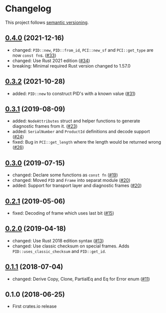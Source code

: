 # Changelog

This project follows [semantic versioning](https://semver.org/).

## [0.4.0] (2021-12-16)

 * changed: `PID::new`, `PID::from_id`, `PCI::new_sf` and `PCI::get_type` are
   now `const fn`s. ([#33](https://github.com/Sensirion/lin-bus-rs/pull/33))
 * changed: Use Rust 2021 edition
   ([#34](https://github.com/Sensirion/lin-bus-rs/pull/34))
 * breaking: Minimal required Rust version changed to 1.57.0

## [0.3.2] (2021-10-28)

 * added: `PID::new` to construct PID's with a known value
   ([#31](https://github.com/Sensirion/lin-bus-rs/pull/31))

## [0.3.1] (2019-08-09)

 * added: `NodeAttributes` struct and helper functions to generate diagnostic
   frames  from it. ([#23](https://github.com/Sensirion/lin-bus-rs/pull/23))
 * added: `SerialNumber` and `ProductId` definitions and decode support
   ([#24](https://github.com/Sensirion/lin-bus-rs/pull/24))
 * fixed: Bug in `PCI::get_length` where the length would be returned wrong
   ([#26](https://github.com/Sensirion/lin-bus-rs/pull/26))

## [0.3.0] (2019-07-15)

 * changed: Declare some functions as `const fn`
   ([#19](https://github.com/Sensirion/lin-bus-rs/pull/19))
 * changed: Moved `PID` and `Frame` into separat module
   ([#20](https://github.com/Sensirion/lin-bus-rs/pull/20))
 * added: Support for transport layer and diagnostic frames
   ([#20](https://github.com/Sensirion/lin-bus-rs/pull/20))

## [0.2.1] (2019-05-06)

 * fixed: Decoding of frame which uses last bit
   ([#15](https://github.com/Sensirion/lin-bus-rs/pull/15))

## [0.2.0] (2019-04-18)

 * changed: Use Rust 2018 edition syntax
   ([#13](https://github.com/Sensirion/lin-bus-rs/pull/13))
 * changed: Use classic checksum on special frames. Adds
   `PID::uses_classic_checksum` and `PID::get_id`.

## [0.1.1] (2018-07-04)

 * changed: Derive Copy, Clone, PartialEq and Eq for Error enum
   ([#11](https://github.com/Sensirion/lin-bus-rs/pull/11))

## 0.1.0 (2018-06-25)

 * First crates.io release

[Unreleased]: https://github.com/Sensirion/lin-bus-rs/compare/v0.4.0...HEAD
[0.4.0]: https://github.com/Sensirion/lin-bus-rs/compare/v0.3.2...v0.4.0
[0.3.2]: https://github.com/Sensirion/lin-bus-rs/compare/v0.3.1...v0.3.2
[0.3.1]: https://github.com/Sensirion/lin-bus-rs/compare/v0.3.0...v0.3.1
[0.3.0]: https://github.com/Sensirion/lin-bus-rs/compare/v0.2.1...v0.3.0
[0.2.1]: https://github.com/Sensirion/lin-bus-rs/compare/v0.2.0...v0.2.1
[0.2.0]: https://github.com/Sensirion/lin-bus-rs/compare/v0.1.1...v0.2.0
[0.1.1]: https://github.com/Sensirion/lin-bus-rs/compare/v0.1.0...v0.1.1
